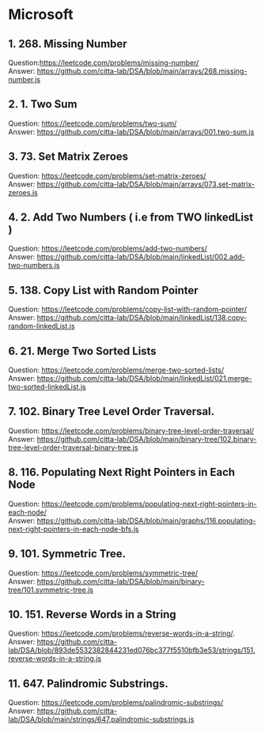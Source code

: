 # Microsoft 

## 1. 268. Missing Number     
Question:https://leetcode.com/problems/missing-number/    
Answer: https://github.com/citta-lab/DSA/blob/main/arrays/268.missing-number.js

## 2. 1. Two Sum    
Question: https://leetcode.com/problems/two-sum/    
Answer: https://github.com/citta-lab/DSA/blob/main/arrays/001.two-sum.js 

## 3. 73. Set Matrix Zeroes    
Question: https://leetcode.com/problems/set-matrix-zeroes/      
Answer: https://github.com/citta-lab/DSA/blob/main/arrays/073.set-matrix-zeroes.js

## 4. 2. Add Two Numbers ( i.e from TWO linkedList )       
Question: https://leetcode.com/problems/add-two-numbers/       
Answer: https://github.com/citta-lab/DSA/blob/main/linkedList/002.add-two-numbers.js 

## 5. 138. Copy List with Random Pointer    
Question:  https://leetcode.com/problems/copy-list-with-random-pointer/    
Answer: https://github.com/citta-lab/DSA/blob/main/linkedList/138.copy-random-linkedList.js 

## 6. 21. Merge Two Sorted Lists     
Question: https://leetcode.com/problems/merge-two-sorted-lists/    
Answer: https://github.com/citta-lab/DSA/blob/main/linkedList/021.merge-two-sorted-linkedList.js 

## 7. 102. Binary Tree Level Order Traversal.  
Question: https://leetcode.com/problems/binary-tree-level-order-traversal/   
Answer: https://github.com/citta-lab/DSA/blob/main/binary-tree/102.binary-tree-level-order-traversal-binary-tree.js  

## 8. 116. Populating Next Right Pointers in Each Node  
Question: https://leetcode.com/problems/populating-next-right-pointers-in-each-node/   
Answer: https://github.com/citta-lab/DSA/blob/main/graphs/116.populating-next-right-pointers-in-each-node-bfs.js   

## 9. 101. Symmetric Tree.   
Question: https://leetcode.com/problems/symmetric-tree/   
Answer: https://github.com/citta-lab/DSA/blob/main/binary-tree/101.symmetric-tree.js   

## 10. 151. Reverse Words in a String   
Question: https://leetcode.com/problems/reverse-words-in-a-string/.    
Answer: https://github.com/citta-lab/DSA/blob/893de5532382844231ed076bc377f5510bfb3e53/strings/151.reverse-words-in-a-string.js  

## 11. 647. Palindromic Substrings.        
Question: https://leetcode.com/problems/palindromic-substrings/   
Answer: https://github.com/citta-lab/DSA/blob/main/strings/647.palindromic-substrings.js
